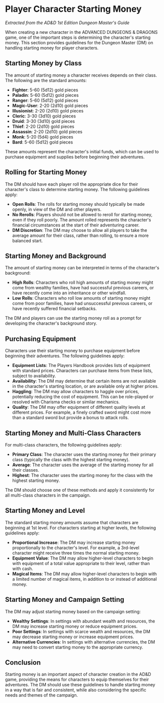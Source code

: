 # Player Character Starting Money

*Extracted from the AD&D 1st Edition Dungeon Master's Guide*

When creating a new character in the ADVANCED DUNGEONS & DRAGONS game, one of the important steps is determining the character's starting money. This section provides guidelines for the Dungeon Master (DM) on handling starting money for player characters.

## Starting Money by Class

The amount of starting money a character receives depends on their class. The following are the standard amounts:

- **Fighter**: 5-60 (5d12) gold pieces
- **Paladin**: 5-60 (5d12) gold pieces
- **Ranger**: 5-60 (5d12) gold pieces
- **Magic-User**: 2-20 (2d10) gold pieces
- **Illusionist**: 2-20 (2d10) gold pieces
- **Cleric**: 3-30 (3d10) gold pieces
- **Druid**: 3-30 (3d10) gold pieces
- **Thief**: 2-20 (2d10) gold pieces
- **Assassin**: 2-20 (2d10) gold pieces
- **Monk**: 5-20 (5d4) gold pieces
- **Bard**: 5-60 (5d12) gold pieces

These amounts represent the character's initial funds, which can be used to purchase equipment and supplies before beginning their adventures.

## Rolling for Starting Money

The DM should have each player roll the appropriate dice for their character's class to determine starting money. The following guidelines apply:

- **Open Rolls**: The rolls for starting money should typically be made openly, in view of the DM and other players.
- **No Rerolls**: Players should not be allowed to reroll for starting money, even if they roll poorly. The amount rolled represents the character's financial circumstances at the start of their adventuring career.
- **DM Discretion**: The DM may choose to allow all players to take the average amount for their class, rather than rolling, to ensure a more balanced start.

## Starting Money and Background

The amount of starting money can be interpreted in terms of the character's background:

- **High Rolls**: Characters who roll high amounts of starting money might come from wealthy families, have had successful previous careers, or have recently come into an inheritance or other windfall.
- **Low Rolls**: Characters who roll low amounts of starting money might come from poor families, have had unsuccessful previous careers, or have recently suffered financial setbacks.

The DM and players can use the starting money roll as a prompt for developing the character's background story.

## Purchasing Equipment

Characters use their starting money to purchase equipment before beginning their adventures. The following guidelines apply:

- **Equipment Lists**: The Players Handbook provides lists of equipment with standard prices. Characters can purchase items from these lists, subject to availability.
- **Availability**: The DM may determine that certain items are not available in the character's starting location, or are available only at higher prices.
- **Haggling**: The DM may allow characters to haggle over prices, potentially reducing the cost of equipment. This can be role-played or resolved with Charisma checks or similar mechanics.
- **Quality**: The DM may offer equipment of different quality levels at different prices. For example, a finely crafted sword might cost more than a standard sword but provide a bonus to attack rolls.

## Starting Money and Multi-Class Characters

For multi-class characters, the following guidelines apply:

- **Primary Class**: The character uses the starting money for their primary class (typically the class with the highest starting money).
- **Average**: The character uses the average of the starting money for all their classes.
- **Highest**: The character uses the starting money for the class with the highest starting money.

The DM should choose one of these methods and apply it consistently for all multi-class characters in the campaign.

## Starting Money and Level

The standard starting money amounts assume that characters are beginning at 1st level. For characters starting at higher levels, the following guidelines apply:

- **Proportional Increase**: The DM may increase starting money proportionally to the character's level. For example, a 3rd-level character might receive three times the normal starting money.
- **Equipment Value**: The DM may allow higher-level characters to begin with equipment of a total value appropriate to their level, rather than with cash.
- **Magical Items**: The DM may allow higher-level characters to begin with a limited number of magical items, in addition to or instead of additional money.

## Starting Money and Campaign Setting

The DM may adjust starting money based on the campaign setting:

- **Wealthy Settings**: In settings with abundant wealth and resources, the DM may increase starting money or reduce equipment prices.
- **Poor Settings**: In settings with scarce wealth and resources, the DM may decrease starting money or increase equipment prices.
- **Alternative Currencies**: In settings with alternative currencies, the DM may need to convert starting money to the appropriate currency.

## Conclusion

Starting money is an important aspect of character creation in the AD&D game, providing the means for characters to equip themselves for their adventures. The DM should use these guidelines to handle starting money in a way that is fair and consistent, while also considering the specific needs and themes of the campaign.
